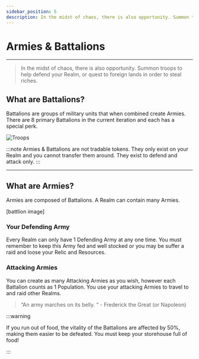 ```yaml
---
sidebar_position: 5
description: In the midst of chaos, there is also opportunity. Summon troops to help defend your Realm, or quest to foreign lands in order to steal riches.
---
```


# Armies & Battalions

---

> In the midst of chaos, there is also opportunity. Summon troops to help defend your Realm, or quest to foreign lands in order to steal riches.

## What are Battalions?

Battalions are groups of military units that when combined create Armies. There are 8 primary Battalions in the current iteration and each has a special perk.

![Troops](/img/game/battalions/mj_hunter.png)

:::note
Armies & Battalions are not tradable tokens. They only exist on your Realm and you cannot transfer them around. They exist to defend and attack only.
:::

---

## What are Armies?

Armies are composed of Battalions. A Realm can contain many Armies.

[battlion image]

### Your Defending Army

Every Realm can only have 1 Defending Army at any one time. You must remember to keep this Army fed and well stocked or you may be suffer a raid and loose your Relic and Resources.

### Attacking Armies

You can create as many Attacking Armies as you wish, however each Battalion counts as 1 Population. You use your attacking Armies to travel to and raid other Realms.

> “An army marches on its belly. “ - Frederick the Great (or Napoleon)

:::warning

If you run out of food, the vitality of the Battalions are affected by 50%, making them easier to be defeated. You must keep your storehouse full of food!

:::
